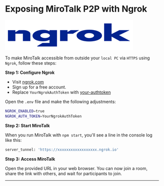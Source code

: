 # Exposing MiroTalk P2P with Ngrok

![ngrok](../images/ngrok.png)

To make MiroTalk accessible from outside your `local PC` via `HTTPS` using `Ngrok`, follow these steps:

**Step 1: Configure Ngrok**

- Visit [ngrok.com](https://ngrok.com)
- Sign up for a free account.
- Replace `YourNgrokAuthToken` with [your-authtoken](https://dashboard.ngrok.com/get-started/your-authtoken)

Open the `.env` file and make the following adjustments:

```bash
NGROK_ENABLED=true
NGROK_AUTH_TOKEN=YourNgrokAuthToken
```

**Step 2: Start MiroTalk**

When you run MiroTalk with `npm start`, you'll see a line in the console log like this:

```bash
server_tunnel: 'https://xxxxxxxxxxxxxxxxxx.ngrok.io'
```

**Step 3: Access MiroTalk**

Open the provided URL in your web browser. You can now join a room, share the link with others, and wait for participants to join.

---